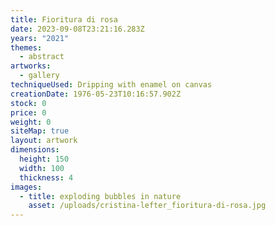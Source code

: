 ```yaml
---
title: Fioritura di rosa
date: 2023-09-08T23:21:16.283Z
years: "2021"
themes:
  - abstract
artworks:
  - gallery
techniqueUsed: Dripping with enamel on canvas
creationDate: 1976-05-23T10:16:57.902Z
stock: 0
price: 0
weight: 0
siteMap: true
layout: artwork
dimensions:
  height: 150
  width: 100
  thickness: 4
images:
  - title: exploding bubbles in nature
    asset: /uploads/cristina-lefter_fioritura-di-rosa.jpg
---
```

